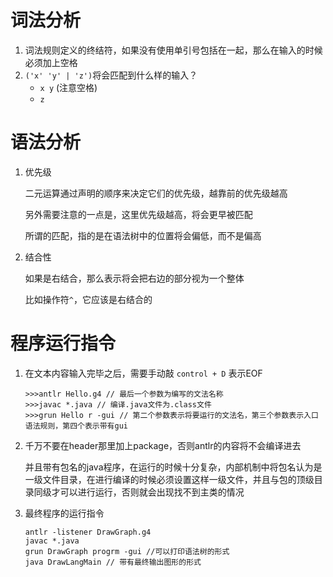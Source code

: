 # 词法分析

1. 词法规则定义的终结符，如果没有使用单引号包括在一起，那么在输入的时候必须加上空格
2. `('x' 'y' | 'z')`将会匹配到什么样的输入？
   * `x y` (注意空格)
   * `z`

# 语法分析

1. 优先级

   二元运算通过声明的顺序来决定它们的优先级，越靠前的优先级越高

   另外需要注意的一点是，这里优先级越高，将会更早被匹配

   所谓的匹配，指的是在语法树中的位置将会偏低，而不是偏高

2. 结合性

   如果是右结合，那么表示将会把右边的部分视为一个整体

   比如操作符`^`，它应该是右结合的


# 程序运行指令

1. 在文本内容输入完毕之后，需要手动敲 `control + D` 表示EOF

   ```terminal
   >>>antlr Hello.g4 // 最后一个参数为编写的文法名称
   >>>javac *.java // 编译.java文件为.class文件
   >>>grun Hello r -gui // 第二个参数表示将要运行的文法名，第三个参数表示入口语法规则，第四个表示带有gui
   ```

2. 千万不要在header那里加上package，否则antlr的内容将不会编译进去

   并且带有包名的java程序，在运行的时候十分复杂，内部机制中将包名认为是一级文件目录，在进行编译的时候必须设置这样一级文件，并且与包的顶级目录同级才可以进行运行，否则就会出现找不到主类的情况

3. 最终程序的运行指令

   ```
   antlr -listener DrawGraph.g4
   javac *.java
   grun DrawGraph progrm -gui //可以打印语法树的形式
   java DrawLangMain // 带有最终输出图形的形式
   ```

   